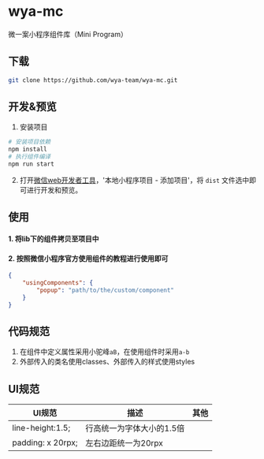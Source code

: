 # wya-mc
微一案小程序组件库（Mini Program）
## 下载
``` bash
git clone https://github.com/wya-team/wya-mc.git
```

## 开发&预览
1. 安装项目
``` bash
# 安装项目依赖
npm install
# 执行组件编译
npm run start
```
2. 打开[微信web开发者工具](https://mp.weixin.qq.com/debug/wxadoc/dev/devtools/download.html)，'本地小程序项目 - 添加项目'，将 `dist` 文件选中即可进行开发和预览。
## 使用
#### 1. 将lib下的组件拷贝至项目中
#### 2. 按照微信小程序官方使用组件的教程进行使用即可
```json
{
    "usingComponents": {
        "popup": "path/to/the/custom/component"
    }
}
```

## 代码规范
1. 在组件中定义属性采用小驼峰`aB`，在使用组件时采用`a-b`
2. 外部传入的类名使用classes、外部传入的样式使用styles

## UI规范

| UI规范              | 描述             | 其他   |
| ----------------- | -------------- | ---- |
| line-height:1.5;  | 行高统一为字体大小的1.5倍 |      |
| padding: x 20rpx; | 左右边距统一为20rpx   |      |

​	
